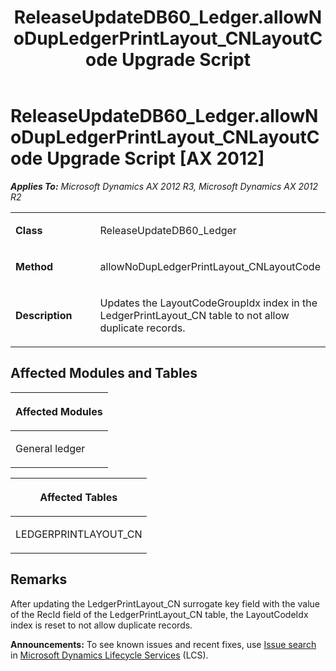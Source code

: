 ﻿---
title: ReleaseUpdateDB60_Ledger.allowNoDupLedgerPrintLayout_CNLayoutCode Upgrade Script
TOCTitle: ReleaseUpdateDB60_Ledger.allowNoDupLedgerPrintLayout_CNLayoutCode Upgrade Script
ms:assetid: 50f8cb39-1667-49a8-80ef-81d40108bbc1
ms:mtpsurl: https://msdn.microsoft.com/en-us/library/JJ685516(v=AX.60)
ms:contentKeyID: 49708219
ms.date: 05/18/2015
mtps_version: v=AX.60
---

# ReleaseUpdateDB60\_Ledger.allowNoDupLedgerPrintLayout\_CNLayoutCode Upgrade Script [AX 2012]


_**Applies To:** Microsoft Dynamics AX 2012 R3, Microsoft Dynamics AX 2012 R2_

<table>
<colgroup>
<col style="width: 50%" />
<col style="width: 50%" />
</colgroup>
<tbody>
<tr class="odd">
<td><p><strong>Class</strong></p></td>
<td><p>ReleaseUpdateDB60_Ledger</p></td>
</tr>
<tr class="even">
<td><p><strong>Method</strong></p></td>
<td><p>allowNoDupLedgerPrintLayout_CNLayoutCode</p></td>
</tr>
<tr class="odd">
<td><p><strong>Description</strong></p></td>
<td><p>Updates the LayoutCodeGroupIdx index in the LedgerPrintLayout_CN table to not allow duplicate records.</p></td>
</tr>
</tbody>
</table>


## Affected Modules and Tables

<table>
<colgroup>
<col style="width: 100%" />
</colgroup>
<thead>
<tr class="header">
<th><p>Affected Modules</p></th>
</tr>
</thead>
<tbody>
<tr class="odd">
<td><p>General ledger</p></td>
</tr>
</tbody>
</table>


<table>
<colgroup>
<col style="width: 100%" />
</colgroup>
<thead>
<tr class="header">
<th><p>Affected Tables</p></th>
</tr>
</thead>
<tbody>
<tr class="odd">
<td><p>LEDGERPRINTLAYOUT_CN</p></td>
</tr>
</tbody>
</table>


## Remarks

After updating the LedgerPrintLayout\_CN surrogate key field with the value of the RecId field of the LedgerPrintLayout\_CN table, the LayoutCodeIdx index is reset to not allow duplicate records.

  
**Announcements:** To see known issues and recent fixes, use [Issue search](http://go.microsoft.com/fwlink/?linkid=389258) in [Microsoft Dynamics Lifecycle Services](http://go.microsoft.com/fwlink/?linkid=306505) (LCS).

